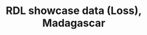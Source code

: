 ---
schema: rdl-loss
title: RDL showcase data (Loss), Madagascar
organization: SWIO RAFI
notes: Show case example data - SWIO RAFI data
resources:
  - name: Madagascar all RPs Geopackage
    url: 'https://rdl-jkan-datasets.s3-ap-southeast-2.amazonaws.com/loss/MDG_showcase.gpkg'
    format: gpkg
  - name: Madagascar all RPs Shapefile
    url: 'https://rdl-jkan-datasets.s3-ap-southeast-2.amazonaws.com/loss/MDG_showcase.zip'
    format: shp
license: 'https://creativecommons.org/licenses/by/4.0/'
category:
  - Loss
maintainer: Mattia Amadio
maintainer_email: n/a
---